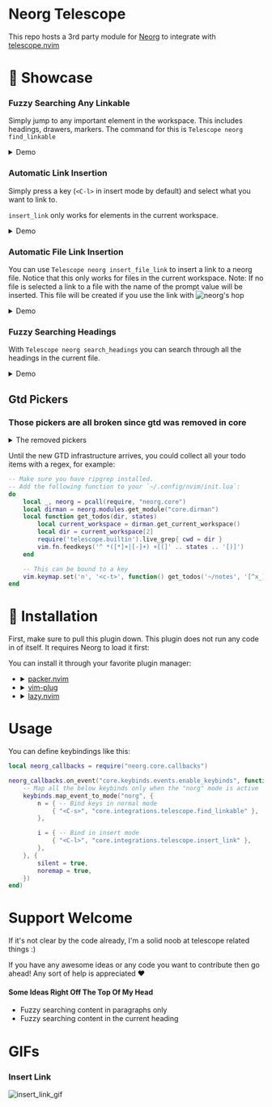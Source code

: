 # Neorg Telescope

This repo hosts a 3rd party module for [Neorg](https://github.com/nvim-neorg/neorg) to integrate with [telescope.nvim](https://github.com/nvim-telescope/telescope.nvim)
# 🌟 Showcase
### Fuzzy Searching Any Linkable
Simply jump to any important element in the workspace. This includes headings, drawers, markers.
The command for this is `Telescope neorg find_linkable`

<details>
<summary>Demo</summary>
<img alt="find_linkable" src="https://user-images.githubusercontent.com/81827001/153651560-ed0849ec-87c1-4932-81e4-f0188ba8b676.png">
</details>

### Automatic Link Insertion
Simply press a key (`<C-l>` in insert mode by default) and select what you want to link to.

`insert_link` only works for elements in the current workspace.

<details>
<summary>Demo</summary>
<img alt="insert_link" src="https://user-images.githubusercontent.com/81827001/153646764-650e3c7a-caa8-43e1-aae6-47a3a3290969.png">
</details>

### Automatic File Link Insertion
You can use `Telescope neorg insert_file_link` to insert a link to a neorg file.
Notice that this only works for files in the current workspace.
Note: If no file is selected a link to a file with the name of the prompt value
will be inserted. This file will be created if you use the link with 
<img alt="neorg's hop" src="https://github.com/nvim-neorg/neorg/wiki/Esupports-Hop"/>

<details>
<summary>Demo</summary>
<img alt="insert_file_link" src="https://user-images.githubusercontent.com/81827001/153646847-c43aa368-b5b5-44ac-ba00-b3d98454650d.png">
</details>

### Fuzzy Searching Headings
With `Telescope neorg search_headings` you can search through all the headings in the current file.

<details>
<summary>Demo</summary>
<img alt="search_headings" src="https://user-images.githubusercontent.com/81827001/153647155-80f5579f-acc9-489e-9e05-acf31a646bba.png">
</details>

## Gtd Pickers
### Those pickers are all broken since gtd was removed in core
<details>
<summary>The removed pickers</summary>

### Find Project Tasks
Use `Telescope neorg find_project_tasks` to pick a project and then the tasks inside it.
You can then jump to those tasks.
If you select and empty project (colored gray) then you'll jump to the project.

<video alt="find_project_tasks" src="https://user-images.githubusercontent.com/81827001/158395250-b4de0f8b-c693-4f55-ae6e-c66f6055f741.mov"></video>

### Find Context Tasks
With `Telescope neorg find_context_tasks` you pick a context and then tasks.
<video alt="find_context_tasks" src="https://user-images.githubusercontent.com/81827001/158401579-ef8e7d9a-2d84-4e05-8f7d-d1f3815a67ee.mov"></video>

### Find AOF Tasks
You can use `Telescope neorg find_aof_tasks` to pick an aof and then search through the tasks of it.
<video alt="find_aof_tasks" src="https://user-images.githubusercontent.com/81827001/158401242-5d61c18a-ab77-4942-ad31-0e6dede410df.mov"></video>

### Find AOF Project Tasks
When you use `Telescope neorg find_aof_project_tasks` you can pick an area of focus, then a project inside it and last but not least you can search for tasks inside the project.
<video alt="find_aof_project_tasks" src="https://user-images.githubusercontent.com/81827001/158401841-9ca3a311-bac1-4733-9a6e-6125003d8a38.mov"></video>
</details>

Until the new GTD infrastructure arrives, you could collect all your todo items with a regex, for example:

```lua
-- Make sure you have ripgrep installed.
-- Add the following function to your `~/.config/nvim/init.lua`:
do
    local _, neorg = pcall(require, "neorg.core")
    local dirman = neorg.modules.get_module("core.dirman")
    local function get_todos(dir, states)
        local current_workspace = dirman.get_current_workspace()
        local dir = current_workspace[2]
        require('telescope.builtin').live_grep{ cwd = dir }
        vim.fn.feedkeys('^ *([*]+|[-]+) +[(]' .. states .. '[)]')
    end

    -- This can be bound to a key
    vim.keymap.set('n', '<c-t>', function() get_todos('~/notes', '[^x_]') end)
end
```

# 🔧 Installation
First, make sure to pull this plugin down. This plugin does not run any code in of itself. It requires Neorg
to load it first:

You can install it through your favorite plugin manager:

- 
  <details>
  <summary><a href="https://github.com/wbthomason/packer.nvim">packer.nvim</a></summary>

  ```lua
  use {
      "nvim-neorg/neorg",
      config = function()
          require('neorg').setup {
              load = {
                  ["core.defaults"] = {},
                  ...
                  ["core.integrations.telescope"] = {}
              },
          }
      end,
      requires = { "nvim-lua/plenary.nvim", "nvim-neorg/neorg-telescope" },
  }
  ```

- <details>
  <summary><a href="https://github.com/junegunn/vim-plug">vim-plug</a></summary>

  ```vim
  Plug 'nvim-neorg/neorg' | Plug 'nvim-lua/plenary.nvim' | Plug 'nvim-neorg/neorg-telescope'
  ```

  You can then put this initial configuration in your `init.vim` file:

  ```vim
  lua << EOF
  require('neorg').setup {
    load = {
        ["core.defaults"] = {},
        ...
        ["core.integrations.telescope"] = {}
    },
  }
  EOF
  ```

  </details>
- <details>
  <summary><a href="https://github.com/folke/lazy.nvim">lazy.nvim</a></summary>

  ```lua
  require("lazy").setup({
      {
          "nvim-neorg/neorg",
          opts = {
              load = {
                  ["core.defaults"] = {},
                  ...
                  ["core.integrations.telescope"] = {},
              },
          },
          dependencies = { { "nvim-lua/plenary.nvim" }, { "nvim-neorg/neorg-telescope" } },
      }
  })
  ```

  </details>

# Usage
You can define keybindings like this:

```lua
local neorg_callbacks = require("neorg.core.callbacks")

neorg_callbacks.on_event("core.keybinds.events.enable_keybinds", function(_, keybinds)
    -- Map all the below keybinds only when the "norg" mode is active
    keybinds.map_event_to_mode("norg", {
        n = { -- Bind keys in normal mode
            { "<C-s>", "core.integrations.telescope.find_linkable" },
        },

        i = { -- Bind in insert mode
            { "<C-l>", "core.integrations.telescope.insert_link" },
        },
    }, {
        silent = true,
        noremap = true,
    })
end)
```

# Support Welcome
If it's not clear by the code already, I'm a solid noob at telescope related things :)

If you have any awesome ideas or any code you want to contribute then go ahead!
Any sort of help is appreciated :heart:

#### Some Ideas Right Off The Top Of My Head
- Fuzzy searching content in paragraphs only
- Fuzzy searching content in the current heading

# GIFs
### Insert Link
![insert_link_gif](https://user-images.githubusercontent.com/81827001/153654205-250d4dcc-014a-46ac-a68d-df7d0432ce58.gif)
